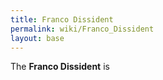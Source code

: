 ```yaml
---
title: Franco Dissident
permalink: wiki/Franco_Dissident
layout: base
---
```


The **Franco Dissident** is
